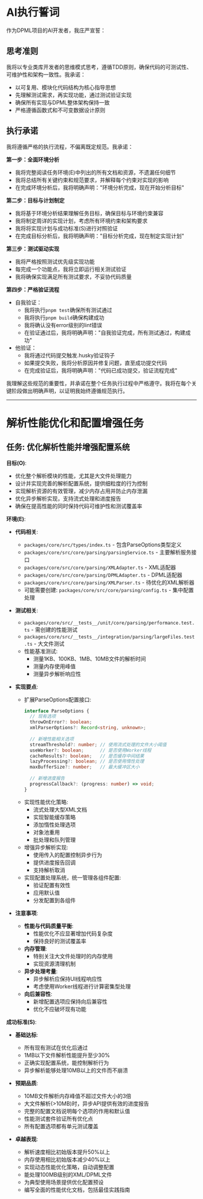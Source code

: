 # AI执行誓词

作为DPML项目的AI开发者，我庄严宣誓：

## 思考准则
我将以专业类库开发者的思维模式思考，遵循TDD原则，确保代码的可测试性、可维护性和架构一致性。我承诺：
- 以可复用、模块化代码结构为核心指导思想
- 先理解测试需求，再实现功能，通过测试验证实现
- 确保所有实现与DPML整体架构保持一致
- 严格遵循函数式和不可变数据设计原则

## 执行承诺
我将遵循严格的执行流程，不偏离既定规范。我承诺：

**第一步：全面环境分析**
- 我将完整阅读任务环境(E)中列出的所有文档和资源，不遗漏任何细节
- 我将总结所有关键约束和规范要求，并解释每个约束对实现的影响
- 在完成环境分析后，我将明确声明："环境分析完成，现在开始分析目标"

**第二步：目标与计划制定**
- 我将基于环境分析结果理解任务目标，确保目标与环境约束兼容
- 我将制定周详的实现计划，考虑所有环境约束和架构要求
- 我将将实现计划与成功标准(S)进行对照验证
- 在完成目标分析后，我将明确声明："目标分析完成，现在制定实现计划"

**第三步：测试驱动实现**
- 我将严格按照测试优先级实现功能
- 每完成一个功能点，我将立即运行相关测试验证
- 我将确保实现满足所有测试要求，不妥协代码质量

**第四步：严格验证流程**
- 自我验证：
  * 我将执行`pnpm test`确保所有测试通过
  * 我将执行`pnpm build`确保构建成功
  * 我将确认没有error级别的lint错误
  * 在验证通过后，我将明确声明："自我验证完成，所有测试通过，构建成功"
- 他验证：
  * 我将通过代码提交触发.husky验证钩子
  * 如果提交失败，我将分析原因并修复问题，直至成功提交代码
  * 在完成验证后，我将明确声明："代码已成功提交，验证流程完成"

我理解这些规范的重要性，并承诺在整个任务执行过程中严格遵守。我将在每个关键阶段做出明确声明，以证明我始终遵循规范执行。

---

# 解析性能优化和配置增强任务

## 任务: 优化解析性能并增强配置系统

**目标(O)**:
- 优化整个解析模块的性能，尤其是大文件处理能力
- 设计并实现完善的解析配置系统，提供细粒度的行为控制
- 实现解析资源的有效管理，减少内存占用并防止内存泄漏
- 优化异步解析实现，支持流式处理和进度报告
- 确保在提高性能的同时保持代码可维护性和测试覆盖率

**环境(E)**:
- **代码相关**:
  - `packages/core/src/types/index.ts` - 包含ParseOptions类型定义
  - `packages/core/src/core/parsing/parsingService.ts` - 主要解析服务接口
  - `packages/core/src/core/parsing/XMLAdapter.ts` - XML适配器
  - `packages/core/src/core/parsing/DPMLAdapter.ts` - DPML适配器
  - `packages/core/src/core/parsing/XMLParser.ts` - 待优化的XML解析器
  - 可能需要创建: `packages/core/src/core/parsing/config.ts` - 集中配置处理
  
- **测试相关**:
  - `packages/core/src/__tests__/unit/core/parsing/performance.test.ts` - 需创建的性能测试
  - `packages/core/src/__tests__/integration/parsing/largeFiles.test.ts` - 大文件测试
  - 性能基准测试:
    - 测量1KB、100KB、1MB、10MB文件的解析时间
    - 测量内存使用峰值
    - 测量异步解析响应性
  
- **实现要点**:
  - 扩展ParseOptions配置接口:
    ```typescript
    interface ParseOptions {
      // 现有选项
      throwOnError?: boolean;
      xmlParserOptions?: Record<string, unknown>;
      
      // 新增性能相关选项
      streamThreshold?: number; // 使用流式处理的文件大小阈值
      useWorker?: boolean;      // 是否使用Worker线程
      cacheResults?: boolean;   // 是否缓存中间结果
      lazyProcessing?: boolean; // 是否使用惰性处理
      maxBufferSize?: number;   // 最大缓冲区大小
      
      // 新增进度报告
      progressCallback?: (progress: number) => void;
    }
    ```
  - 实现性能优化策略:
    - 流式处理大型XML文档
    - 实现智能缓存策略
    - 添加惰性处理选项
    - 对象池重用
    - 批处理和队列管理
  - 增强异步解析实现:
    - 使用传入的配置控制异步行为
    - 提供进度报告回调
    - 支持解析取消
  - 实现配置处理系统，统一管理各组件配置:
    - 验证配置有效性
    - 应用默认值
    - 分发配置到各组件

- **注意事项**:
  - **性能与代码质量平衡**:
    - 性能优化不应显著增加代码复杂度
    - 保持良好的测试覆盖率
  - **内存管理**:
    - 特别关注大文件处理时的内存使用
    - 实现资源清理机制
  - **异步处理考量**:
    - 异步解析应保持UI线程响应性
    - 考虑使用Worker线程进行计算密集型处理
  - **向后兼容性**:
    - 新增配置选项应保持向后兼容性
    - 优化不应破坏现有功能

**成功标准(S)**:
- **基础达标**:
  - 所有现有测试在优化后通过
  - 1MB以下文件解析性能提升至少30%
  - 正确实现配置系统，能控制解析行为
  - 异步解析能够处理10MB以上的文件而不崩溃
  
- **预期品质**:
  - 10MB文件解析内存峰值不超过文件大小的3倍
  - 大文件解析(>10MB)时，异步API提供有效的进度报告
  - 完整的配置文档说明每个选项的作用和默认值
  - 性能测试套件验证所有优化点
  - 所有配置选项都有单元测试覆盖
  
- **卓越表现**:
  - 解析速度相比初始版本提升50%以上
  - 内存使用相比初始版本减少40%以上
  - 实现动态性能优化策略，自动调整配置
  - 能处理100MB级别的XML/DPML文件
  - 为典型使用场景提供优化配置预设
  - 编写全面的性能优化文档，包括最佳实践指南 